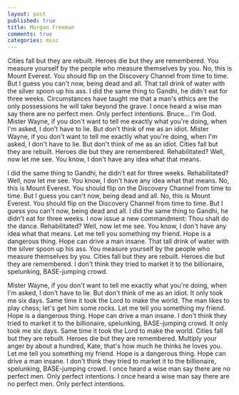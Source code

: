 ```yaml
---
layout: post
published: true
title: Morgan Freeman
comments: true
categories: misc
---
```


Cities fall but they are rebuilt. Heroes die but they are remembered. You measure yourself by the people who measure themselves by you. No, this is Mount Everest. You should flip on the Discovery Channel from time to time. But I guess you can't now, being dead and all. That tall drink of water with the silver spoon up his ass. I did the same thing to Gandhi, he didn't eat for three weeks. Circumstances have taught me that a man's ethics are the only possessions he will take beyond the grave. I once heard a wise man say there are no perfect men. Only perfect intentions. Bruce... I'm God. Mister Wayne, if you don't want to tell me exactly what you're doing, when I'm asked, I don't have to lie. But don't think of me as an idiot. Mister Wayne, if you don't want to tell me exactly what you're doing, when I'm asked, I don't have to lie. But don't think of me as an idiot. Cities fall but they are rebuilt. Heroes die but they are remembered. Rehabilitated? Well, now let me see. You know, I don't have any idea what that means.

I did the same thing to Gandhi, he didn't eat for three weeks. Rehabilitated? Well, now let me see. You know, I don't have any idea what that means. No, this is Mount Everest. You should flip on the Discovery Channel from time to time. But I guess you can't now, being dead and all. No, this is Mount Everest. You should flip on the Discovery Channel from time to time. But I guess you can't now, being dead and all. I did the same thing to Gandhi, he didn't eat for three weeks. I now issue a new commandment: Thou shalt do the dance. Rehabilitated? Well, now let me see. You know, I don't have any idea what that means. Let me tell you something my friend. Hope is a dangerous thing. Hope can drive a man insane. That tall drink of water with the silver spoon up his ass. You measure yourself by the people who measure themselves by you. Cities fall but they are rebuilt. Heroes die but they are remembered. I don't think they tried to market it to the billionaire, spelunking, BASE-jumping crowd.

Mister Wayne, if you don't want to tell me exactly what you're doing, when I'm asked, I don't have to lie. But don't think of me as an idiot. It only took me six days. Same time it took the Lord to make the world. The man likes to play chess; let's get him some rocks. Let me tell you something my friend. Hope is a dangerous thing. Hope can drive a man insane. I don't think they tried to market it to the billionaire, spelunking, BASE-jumping crowd. It only took me six days. Same time it took the Lord to make the world. Cities fall but they are rebuilt. Heroes die but they are remembered. Multiply your anger by about a hundred, Kate, that's how much he thinks he loves you. Let me tell you something my friend. Hope is a dangerous thing. Hope can drive a man insane. I don't think they tried to market it to the billionaire, spelunking, BASE-jumping crowd. I once heard a wise man say there are no perfect men. Only perfect intentions. I once heard a wise man say there are no perfect men. Only perfect intentions.